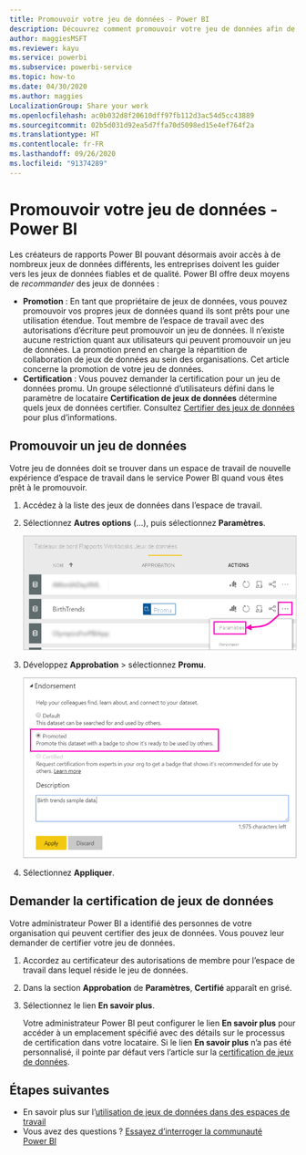 ```yaml
---
title: Promouvoir votre jeu de données - Power BI
description: Découvrez comment promouvoir votre jeu de données afin de guider les utilisateurs en entreprise vers des jeux de données fiables et de qualité.
author: maggiesMSFT
ms.reviewer: kayu
ms.service: powerbi
ms.subservice: powerbi-service
ms.topic: how-to
ms.date: 04/30/2020
ms.author: maggies
LocalizationGroup: Share your work
ms.openlocfilehash: ac0b032d8f20610dff97fb112d3ac54d5cc43889
ms.sourcegitcommit: 02b5d031d92ea5d7ffa70d5098ed15e4ef764f2a
ms.translationtype: HT
ms.contentlocale: fr-FR
ms.lasthandoff: 09/26/2020
ms.locfileid: "91374289"
---
```

# <a name="promote-your-dataset---power-bi"></a>Promouvoir votre jeu de données - Power BI

Les créateurs de rapports Power BI pouvant désormais avoir accès à de nombreux jeux de données différents, les entreprises doivent les guider vers les jeux de données fiables et de qualité. Power BI offre deux moyens de *recommander* des jeux de données :

- **Promotion** : En tant que propriétaire de jeux de données, vous pouvez promouvoir vos propres jeux de données quand ils sont prêts pour une utilisation étendue. Tout membre de l’espace de travail avec des autorisations d’écriture peut promouvoir un jeu de données. Il n’existe aucune restriction quant aux utilisateurs qui peuvent promouvoir un jeu de données. La promotion prend en charge la répartition de collaboration de jeux de données au sein des organisations. Cet article concerne la promotion de votre jeu de données.
- **Certification** : Vous pouvez demander la certification pour un jeu de données promu. Un groupe sélectionné d’utilisateurs défini dans le paramètre de locataire **Certification de jeux de données** détermine quels jeux de données certifier. Consultez [Certifier des jeux de données](service-datasets-certify.md) pour plus d’informations.

## <a name="promote-a-dataset"></a>Promouvoir un jeu de données

Votre jeu de données doit se trouver dans un espace de travail de nouvelle expérience d’espace de travail dans le service Power BI quand vous êtes prêt à le promouvoir.

1. Accédez à la liste des jeux de données dans l’espace de travail.
 
1. Sélectionnez **Autres options** (...), puis sélectionnez **Paramètres**.

    ![Sélectionner les points de suspension en fonction du jeu de données](media/service-datasets-certify-promote/power-bi-dataset-settings.png)

1. Développez **Approbation** > sélectionnez **Promu**.

    ![Sélectionner Promu et Appliquer](media/service-datasets-certify-promote/power-bi-dataset-promoted-endorsement.png)

1. Sélectionnez **Appliquer**.

## <a name="request-dataset-certification"></a>Demander la certification de jeux de données

Votre administrateur Power BI a identifié des personnes de votre organisation qui peuvent certifier des jeux de données. Vous pouvez leur demander de certifier votre jeu de données.

1. Accordez au certificateur des autorisations de membre pour l’espace de travail dans lequel réside le jeu de données.

1. Dans la section **Approbation** de **Paramètres**, **Certifié** apparaît en grisé.

1. Sélectionnez le lien **En savoir plus**.

    Votre administrateur Power BI peut configurer le lien **En savoir plus** pour accéder à un emplacement spécifié avec des détails sur le processus de certification dans votre locataire.   Si le lien **En savoir plus** n’a pas été personnalisé, il pointe par défaut vers l’article sur la [certification de jeux de données](service-datasets-certify.md).

## <a name="next-steps"></a>Étapes suivantes

* En savoir plus sur l’[utilisation de jeux de données dans des espaces de travail](service-datasets-across-workspaces.md)
* Vous avez des questions ? [Essayez d’interroger la communauté Power BI](https://community.powerbi.com/)
